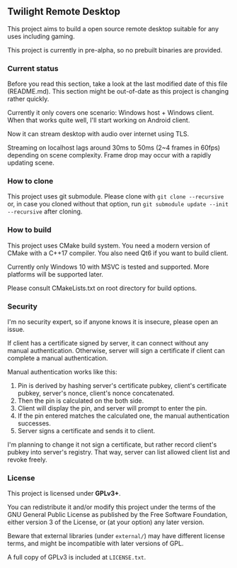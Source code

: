 ## Twilight Remote Desktop
This project aims to build a open source remote desktop suitable for any uses including gaming.

This project is currently in pre-alpha, so no prebuilt binaries are provided.

### Current status
Before you read this section, take a look at the last modified date of this file (README.md).
This section might be out-of-date as this project is changing rather quickly.

Currently it only covers one scenario: Windows host + Windows client.
When that works quite well, I'll start working on Android client.

Now it can stream desktop with audio over internet using TLS.

Streaming on localhost lags around 30ms to 50ms (2~4 frames in 60fps) depending on scene complexity.
Frame drop may occur with a rapidly updating scene.

### How to clone
This project uses git submodule.
Please clone with `git clone --recursive` or, in case you cloned without that option,
run `git submodule update --init --recursive` after cloning.

### How to build
This project uses CMake build system.
You need a modern version of CMake with a C++17 compiler.
You also need Qt6 if you want to build client.

Currently only Windows 10 with MSVC is tested and supported.
More platforms will be supported later.

Please consult CMakeLists.txt on root directory for build options.

### Security
I'm no security expert, so if anyone knows it is insecure, please open an issue.

If client has a certificate signed by server, it can connect without any manual authentication.
Otherwise, server will sign a certificate if client can complete a manual authentication.

Manual authentication works like this:
1. Pin is derived by hashing server's certificate pubkey, client's certificate pubkey, server's nonce, client's nonce concatenated.
1. Then the pin is calculated on the both side.
1. Client will display the pin, and server will prompt to enter the pin.
1. If the pin entered matches the calculated one, the manual authentication successes.
1. Server signs a certificate and sends it to client.

I'm planning to change it not sign a certificate, but rather record client's pubkey into server's registry.
That way, server can list allowed client list and revoke freely.

### License

This project is licensed under **GPLv3+**.

You can redistribute it and/or modify this project under the terms of the GNU General Public License
as published by the Free Software Foundation, either version 3 of the License, or (at your option) any later version.

Beware that external libraries (under `external/`) may have different license terms,
and might be incompatible with later versions of GPL.

A full copy of GPLv3 is included at `LICENSE.txt`.
